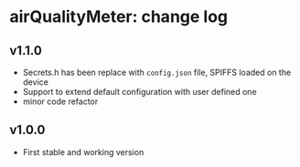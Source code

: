 airQualityMeter: change log
=======================

v1.1.0
-------
* Secrets.h has been replace with `config.json` file, SPIFFS loaded on the device
* Support to extend default configuration with user defined one
* minor code refactor

v1.0.0
-------
* First stable and working version